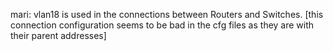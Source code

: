 mari: vlan18 is used in the connections between Routers and Switches. [this connection configuration seems to be bad in the cfg files as they are with their parent addresses]
